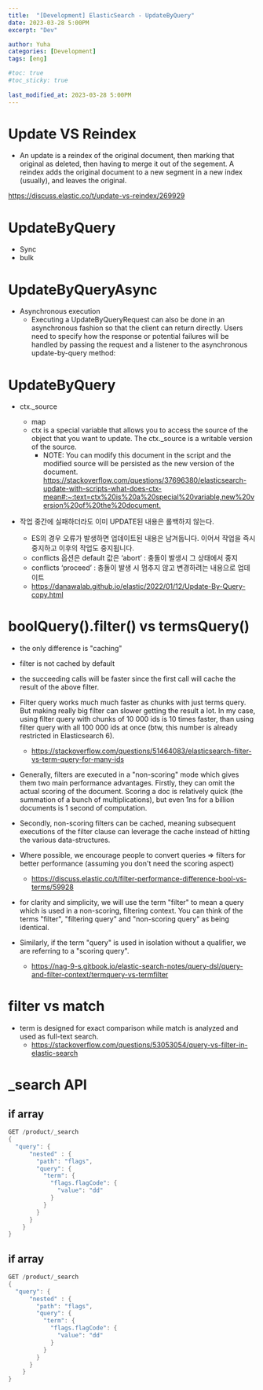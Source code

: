 ```yaml
---
title:  "[Development] ElasticSearch - UpdateByQuery"
date: 2023-03-28 5:00PM
excerpt: "Dev"

author: Yuha
categories: [Development]
tags: [eng]

#toc: true
#toc_sticky: true
 
last_modified_at: 2023-03-28 5:00PM
---
```


# Update VS Reindex
- An update is a reindex of the original document, then marking that original as deleted, then having to merge it out of the segement. A reindex adds the original document to a new segment in a new index (usually), and leaves the original.

<https://discuss.elastic.co/t/update-vs-reindex/269929>

# UpdateByQuery
- Sync
- bulk

# UpdateByQueryAsync
- Asynchronous execution
    - Executing a UpdateByQueryRequest can also be done in an asynchronous fashion so that the client can return directly. Users need to specify how the response or potential failures will be handled by passing the request and a listener to the asynchronous update-by-query method:


# UpdateByQuery

- ctx._source 
    - map
    - ctx is a special variable that allows you to access the source of the object that you want to update. The ctx._source is a writable version of the source.
        - NOTE: You can modify this document in the script and the modified source will be persisted as the new version of the document.
        <https://stackoverflow.com/questions/37696380/elasticsearch-update-with-scripts-what-does-ctx-mean#:~:text=ctx%20is%20a%20special%20variable,new%20version%20of%20the%20document.>

- 작업 중간에 실패하더라도 이미 UPDATE된 내용은 롤백하지 않는다.
    - ES의 경우 오류가 발생하면 업데이트된 내용은 남겨둡니다. 이어서 작업을 즉시 중지하고 이후의 작업도 중지됩니다.
    - conflicts 옵션은 default 값은 ‘abort’ : 충돌이 발생시 그 상태에서 중지
    - conflicts ‘proceed’ : 충돌이 발생 시 멈추지 않고 변경하려는 내용으로 업데이트
    - <https://danawalab.github.io/elastic/2022/01/12/Update-By-Query-copy.html>






# boolQuery().filter() vs termsQuery()
- the only difference is "caching"
- filter is not cached by default
- the succeeding calls will be
faster since the first call will cache the result of the above filter.


- Filter query works much much faster as chunks with just terms query. But making really big filter can slower getting the result a lot. In my case, using filter query with chunks of 10 000 ids is 10 times faster, than using filter query with all 100 000 ids at once (btw, this number is already restricted in Elasticsearch 6).
    - <https://stackoverflow.com/questions/51464083/elasticsearch-filter-vs-term-query-for-many-ids>

- Generally, filters are executed in a "non-scoring" mode which gives them two main performance advantages. Firstly, they can omit the actual scoring of the document. Scoring a doc is relatively quick (the summation of a bunch of multiplications), but even 1ns for a billion documents is 1 second of computation.
- Secondly, non-scoring filters can be cached, meaning subsequent executions of the filter clause can leverage the cache instead of hitting the various data-structures.
- Where possible, we encourage people to convert queries => filters for better performance (assuming you don't need the scoring aspect)
    - <https://discuss.elastic.co/t/filter-performance-difference-bool-vs-terms/59928>


- for clarity and simplicity, we will use the term "filter" to mean a query which is used in a non-scoring, filtering context. You can think of the terms "filter", "filtering query" and "non-scoring query" as being identical.
- Similarly, if the term "query" is used in isolation without a qualifier, we are referring to a "scoring query".
    - <https://nag-9-s.gitbook.io/elastic-search-notes/query-dsl/query-and-filter-context/termquery-vs-termfilter>

# filter vs match
- term is designed for exact comparison while match is analyzed and used as full-text search.
    - <https://stackoverflow.com/questions/53053054/query-vs-filter-in-elastic-search>


# _search API

## if array
```java
GET /product/_search
{
  "query": {
      "nested" : {
        "path": "flags",
        "query": {
          "term": {
            "flags.flagCode": {
              "value": "dd"
            }
          }
        }
      }
    }
}
```

## if array
```java
GET /product/_search
{
  "query": {
      "nested" : {
        "path": "flags",
        "query": {
          "term": {
            "flags.flagCode": {
              "value": "dd"
            }
          }
        }
      }
    }
}
```


